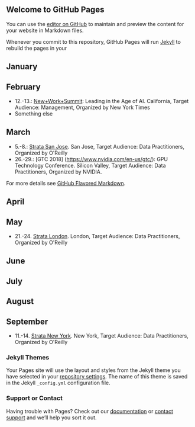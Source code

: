## Welcome to GitHub Pages

You can use the [editor on GitHub](https://github.com/vazach/aiconf/edit/master/index.md) to maintain and preview the content for your website in Markdown files.

Whenever you commit to this repository, GitHub Pages will run [Jekyll](https://jekyllrb.com/) to rebuild the pages in your

## January


## February

* 12.-13.: [New+Work+Summit](https://www.newworksummit.com/nws2018/70769): Leading in the Age of AI. California, Target Audience: Management, Organized by New York Times
* Something else

## March

* 5.-8.: [Strata San Jose](https://conferences.oreilly.com/strata). San Jose, Target Audience: Data Practitioners, Organized by O'Reilly
* 26.-29.: [GTC 2018] (https://www.nvidia.com/en-us/gtc/): GPU Technology Conference. Silicon Valley, Target Audience: Data Practitioners, Organized by NVIDIA. 

For more details see [GitHub Flavored Markdown](https://guides.github.com/features/mastering-markdown/).

## April

## May

* 21.-24. [Strata London](https://conferences.oreilly.com/strata/strata-eu). London, Target Audience: Data Practitioners, Organized by O'Reilly 

## June

## July

## August

## September

* 11.-14. [Strata New York](https://conferences.oreilly.com/strata). New York, Target Audience: Data Practitioners, Organized by O'Reilly

### Jekyll Themes

Your Pages site will use the layout and styles from the Jekyll theme you have selected in your [repository settings](https://github.com/vazach/aiconf/settings). The name of this theme is saved in the Jekyll `_config.yml` configuration file.

### Support or Contact

Having trouble with Pages? Check out our [documentation](https://help.github.com/categories/github-pages-basics/) or [contact support](https://github.com/contact) and we’ll help you sort it out.
